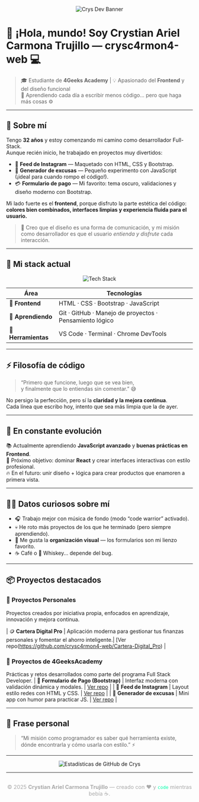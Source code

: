 <!-- Banner -->
<p align="center">
  <img src="https://capsule-render.vercel.app/api?type=waving&color=0:0f0f10,100:00ffaa&height=200&section=header&text=Crys%20Dev%20☕%20Code%20&%20Coffee&fontColor=00e5ff&fontSize=45&fontAlignY=35&desc=Frontend%20lover%20%7C%204Geeks%20Academy&descAlignY=55&animation=fadeIn" alt="Crys Dev Banner"/>
</p>

# 👋 ¡Hola, mundo! Soy Crystian Ariel Carmona Trujillo —  **crysc4rmon4-web** 💻

> 🎓 Estudiante de **4Geeks Academy** | 💡 Apasionado del **Frontend** y del diseño funcional  
> 🧠 Aprendiendo cada día a escribir menos código... pero que haga más cosas ⚙️  

---

## 🚀 Sobre mí

Tengo **32 años** y estoy comenzando mi camino como desarrollador Full-Stack.  
Aunque recién inicio, he trabajado en proyectos muy divertidos:

- 📰 **Feed de Instagram** — Maquetado con HTML, CSS y Bootstrap.  
- 💬 **Generador de excusas** — Pequeño experimento con JavaScript (¡ideal para cuando rompo el código!).  
- 💳 **Formulario de pago** — Mi favorito: tema oscuro, validaciones y diseño moderno con Bootstrap.

Mi lado fuerte es el **frontend**, porque disfruto la parte estética del código:  
**colores bien combinados, interfaces limpias y experiencia fluida para el usuario.**  

> 🎨 Creo que el diseño es una forma de comunicación, y mi misión como desarrollador es que el usuario *entienda y disfrute* cada interacción.

---

## 🧩 Mi stack actual

<p align="center">
  <img src="https://skillicons.dev/icons?i=html,css,bootstrap,js,git,github,vscode" alt="Tech Stack">
</p>

| Área | Tecnologías |
|------|--------------|
| 🎨 **Frontend** | HTML · CSS · Bootstrap · JavaScript |
| 🧠 **Aprendiendo** | Git · GitHub · Manejo de proyectos · Pensamiento lógico |
| 🧰 **Herramientas** | VS Code · Terminal · Chrome DevTools |

---

## ⚡ Filosofía de código

> “Primero que funcione, luego que se vea bien,  
> y finalmente que lo entiendas sin comentar.” 😅  

No persigo la perfección, pero sí la **claridad y la mejora continua**.  
Cada línea que escribo hoy, intento que sea más limpia que la de ayer.

---

## 🌱 En constante evolución

📚 Actualmente aprendiendo **JavaScript avanzado** y **buenas prácticas en Frontend**.  
🎯 Próximo objetivo: dominar **React** y crear interfaces interactivas con estilo profesional.  
🔥 En el futuro: unir diseño + lógica para crear productos que enamoren a primera vista.

---

## 🧑‍💻 Datos curiosos sobre mí

- 🎧 Trabajo mejor con música de fondo (modo “code warrior” activado).  
- 💀 He roto más proyectos de los que he terminado (pero siempre aprendiendo).  
- 🧩 Me gusta la **organización visual** — los formularios son mi lienzo favorito.  
- ☕ Café o 🥃 Whiskey... depende del bug.

---

## 📦 Proyectos destacados


### 🚀 **Proyectos Personales**
Proyectos creados por iniciativa propia, enfocados en aprendizaje, innovación y mejora continua.

| 🪙 **Cartera Digital Pro** | Aplicación moderna para gestionar tus finanzas personales y fomentar el ahorro inteligente.| [Ver repo(https://github.com/crysc4rmon4-web/Cartera-Digital_Pro) |

### 🧠 **Proyectos de 4GeeksAcademy**
Prácticas y retos desarrollados como parte del programa Full Stack Developer.
| 🖤 **Formulario de Pago (Bootstrap)** | Interfaz moderna con validación dinámica y modales. | [Ver repo](https://github.com/crysc4rmon4-web/Proyecto-formulario-4geeks) |
| 📰 **Feed de Instagram** | Layout estilo redes con HTML y CSS. | [Ver repo](https://github.com/crysc4rmon4-web/Instagram-bootstrap-4Geeks) |
| 💬 **Generador de excusas** | Mini app con humor para practicar JS. | [Ver repo](https://github.com/crysc4rmon4-web/Generador-de-excusas-4geeks) |

---

## 💬 Frase personal

> “Mi misión como programador es saber qué herramienta existe,  
> dónde encontrarla y cómo usarla con estilo.” ⚡  

---

<p align="center">
  <img src="https://github-readme-stats.vercel.app/api?username=crysc4rmon4-web&show_icons=true&theme=tokyonight&title_color=00ffaa&icon_color=00ffaa&text_color=ffffff&bg_color=0f0f10" alt="Estadísticas de GitHub de Crys" />
</p>

---

<!-- Footer -->
<p align="center" style="margin-top: 30px; color: #aaa; font-size: 0.9rem;">
  © 2025 <strong>Crystian Ariel Carmona Trujillo</strong> — creado con ❤️ y <code style="color:#00ffaa;">code</code> mientras bebía ☕.
</p>
